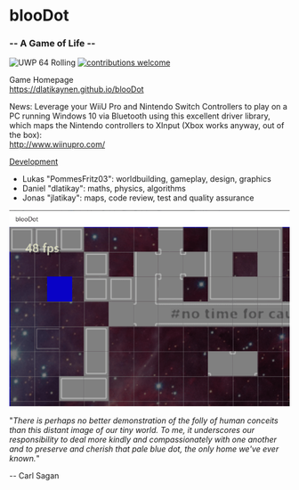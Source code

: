 # blooDot
### -- A Game of Life --  

![UWP 64 Rolling](https://github.com/dlatikaynen/blooDot/workflows/UWP%2064%20Maintenance%20Rolling/badge.svg)  [![contributions welcome](https://img.shields.io/badge/contributions-welcome-brightgreen.svg?style=flat)](https://github.com/dlatikaynen/blooDot/issues)

Game Homepage  
https://dlatikaynen.github.io/blooDot    

News: Leverage your WiiU Pro and Nintendo Switch Controllers to play on a PC running Windows 10 via Bluetooth using this excellent driver library, which maps the Nintendo controllers to XInput (Xbox works anyway, out of the box):    
http://www.wiinupro.com/

[Development](#readme)

 - Lukas "PommesFritz03": worldbuilding, gameplay, design, graphics
 - Daniel "dlatikay": maths, physics, algorithms
 - Jonas "jlatikay": maps, code review, test and quality assurance

![](https://raw.githubusercontent.com/dlatikaynen/blooDot/master/bloodot.png)

"*There is perhaps no better demonstration of the folly of human conceits than this distant image of our tiny world. To me, it underscores our responsibility to deal more kindly and compassionately with one another and to preserve and cherish that pale blue dot, the only home we've ever known.*"

-- Carl Sagan
